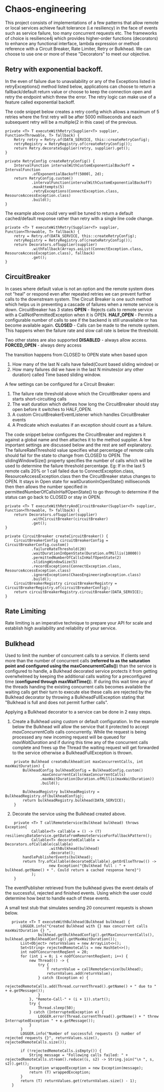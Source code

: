 # Chaos-engineering
This project consists of implementations of a few patterns that allow remote or local services achieve fault tolerance 
(i.e resiliency) in the face of events such as service failure, too many concurrent requests etc. 
The frameworks of choice is resilience4j which provides higher-order functions (decorators) to enhance any functional interface,
lambda expression or method reference with a Circuit Breaker, Rate Limiter, Retry or Bulkhead. We can choose to use one or more
of these "Decorators" to meet our objective.

## Retry with exponential backoff.
In the even of failure due to unavailability or any of the Exceptions listed in retryExceptions() method listed below, 
applications can choose to return a fallback/default return value or choose to keep the connection open and retry the endpoint which threw the error.
The retry logic can make use of a feature called exponential backoff. 

The code snippet below creates a retry config which allows a maximum of 5 retries where the first retry will be after 
5000 milliseconds and each subsequent retry will be a multiple(2 in this case) of the previous. 

    private <T> T executeWithRetry(Supplier<T> supplier, Function<Throwable, T> fallback) {
        Retry retry = Retry.of(DATA_SERVICE, this::createRetryConfig);
        retryRegistry = RetryRegistry.of(createRetryConfig());
        return Retry.decorateSupplier(retry, supplier).get();
    }

    private RetryConfig createRetryConfig() {
        IntervalFunction intervalWithCustomExponentialBackoff = IntervalFunction
                .ofExponentialBackoff(5000l, 2d);
        return RetryConfig.custom()
                .intervalFunction(intervalWithCustomExponentialBackoff)
                .maxAttempts(5)
                .retryExceptions(ConnectException.class, ResourceAccessException.class)
                .build();
    }
 The example above could very well be tuned to return a default cached/default response rather than retry with a single 
 line code change.
 
    private <T> T executeWithRetry(Supplier<T> supplier, Function<Throwable, T> fallback) {
        retry = Retry.of(DATA_SERVICE, this::createRetryConfig);
        retryRegistry = RetryRegistry.of(createRetryConfig());
        return Decorators.ofSupplier(supplier)
                .withFallback(Arrays.asList(ConnectException.class, ResourceAccessException.class), fallback)
                .get();
    }
    
## CircuitBreaker
In cases where default value is not an option and the remote system does not "heal" or respond even after repeated retries 
we can prevent further calls to the downstream system. The Circuit Breaker is one such method which helps us in preventing a 
cascade of failures when a remote service is down.
CircuitBreaker has 3 states
**OPEN** -  Rejects calls to remote service with a CallNotPermittedException when it is OPEN.
**HALF_OPEN** - Permits a configurable number of calls to see if the backend is still unavailable or has become available again.
**CLOSED** - Calls can be made to the remote system. This happens when the failure rate and slow call rate is below the threshold.

Two other states are also supported
**DISABLED** - always allow access.
**FORCED_OPEN** - always deny access

The transition happens from CLOSED to OPEN state when based upon 
1. How many of the last N calls have failed(Count based sliding window) or  
2. How many failures did we have in the last N minutes(or any other duration) called Time based sliding window.


A few settings can be configured for a Circuit Breaker:

1. The failure rate threshold above which the CircuitBreaker opens and starts short-circuiting calls
2. The wait duration which defines how long the CircuitBreaker should stay open before it switches to HALF_OPEN.
3. A custom CircuitBreakerEventListener which handles CircuitBreaker events
4. A Predicate which evaluates if an exception should count as a failure.


The code snippet below configures the CircuitBreaker and registers it against a global name and then attaches it to the 
method supplier. 
A few important settings are discussed below and the rest are self explanatory.
The failureRateThreshold value specifies what percentage of remote calls should fail for the state to change from CLOSED to OPEN. 
The slidingWindowSize() property specifies the number of calls which will be used to determine the failure threshold percentage.
Eg: If in the last 5 remote calls 20% or 1 call failed due to  ConnectException.class, ResourceAccessException.class then the 
CircuitBreaker status changes to OPEN.
It stays in Open state for waitDurationInOpenState() milliseconds then then allows the number  specified in
permittedNumberOfCallsInHalfOpenState() to go through to determine if the status can go back to CLOSED or stay in OPEN.

    private <T> T executeWithRetryAndCircuitBreaker(Supplier<T> supplier, Function<Throwable, T> fallback) {
        return Decorators.ofSupplier(supplier)
                .withCircuitBreaker(circuitBreaker)
                .get();
    }

    private CircuitBreaker createCircuitBreaker() {
        CircuitBreakerConfig circuitBreakerConfig = CircuitBreakerConfig.custom()
                .failureRateThreshold(20)
                .waitDurationInOpenState(Duration.ofMillis(10000))
                .permittedNumberOfCallsInHalfOpenState(2)
                .slidingWindowSize(5)
                .recordExceptions(ConnectException.class, ResourceAccessException.class)
                .ignoreExceptions(ChaosEngineeringException.class)
                .build();
        CircuitBreakerRegistry circuitBreakerRegistry = CircuitBreakerRegistry.of(circuitBreakerConfig);
        return circuitBreakerRegistry.circuitBreaker(DATA_SERVICE);
    }

## Rate Limiting
Rate limiting is an imperative technique to prepare your API for scale and establish high availability and reliability of 
your service.

## Bulkhead
Used to limit the number of concurrent calls to a service. If clients send more than the number of concurrent calls 
(**referred to as the saturation point and configured using the maxConcurrentCalls()**) than the service is configured to handle, 
a Bulkhead decorated service protects it from getting overwhelmed by keeping the additional calls waiting for a preconfigured time 
(**configured through maxWaitTime()**). 
If during this wait time any of the threads handing the existing concurrent calls becomes available the waiting calls get their turn 
to execute else these calls are rejected by the Bulkhead decorator by throwing a BulkheadFullException stating that  
"Bulkhead _<bulkhead-name>_ is full and does not permit further calls".

Applying a Bulkhead decorator to a service can be done in 2 easy steps.
1.  Create a Bulkhead using custom or default configuration. In the example below the Bulkhead will allow the
    service that it protected to accept _maxConcurrentCalls_ calls concurrently. While the request is being processed any new incoming request will be 
    queued for _maxWaitDuration_ and if during this time any of the concurrent calls complete and frees up the Thread the waiting request will get 
    forwarded to the service otherwise a BulkheadFullException is thrown.


```
    private Bulkhead createBulkhead(int maxConcurrentCalls, int maxWaitDuration) {
        BulkheadConfig bulkheadConfig = BulkheadConfig.custom()
                .maxConcurrentCalls(maxConcurrentCalls)
                .maxWaitDuration(Duration.ofMillis(maxWaitDuration))
                .build();

        BulkheadRegistry bulkheadRegistry = BulkheadRegistry.of(bulkheadConfig);
        return bulkheadRegistry.bulkhead(DATA_SERVICE);
    }
```

2.  Decorate the service using the Bulkhead created above.

```
    private <T> T callRemoteService(Bulkhead bulkhead) throws Exception{
            Callable<T> callable = () -> (T) resiliencyDataService.getDatafromRemoteServiceForFallbackPattern();
            Callable<T> decoratedCallable = Decorators.ofCallable(callable)
                    .withBulkhead(bulkhead)
                    .decorate();
        handlePublisherEvents(bulkhead);
        return Try.ofCallable(decoratedCallable).getOrElseThrow(() ->
                    new Exception("{Bulkhead full : " + bulkhead.getName() + ". Could return a cached response here}")
            );
    }
```


The eventPublisher retrieved from the bulkhead gives the event details of the successful, rejected and finished events. Using which the user 
could determine how best to handle each of these events.

A small test stub that simulates sending 20 concurrent requests is shown below.
 ```
    private <T> T executeWithBulkhead(Bulkhead bulkhead) {
        LOGGER.info("Created Bulkhead with {} max concurrent calls maxWaitDuration {} ",
                bulkhead.getBulkheadConfig().getMaxConcurrentCalls(), bulkhead.getBulkheadConfig().getMaxWaitDuration());
        List<Object> returnValues = new ArrayList<>();
        Set<String> rejectedRemoteCalls = new HashSet<>();
        int noOfConcurrentReqSent = 20;
        for (int i = 0; i < noOfConcurrentReqSent; i++) {
            new Thread(() -> {
                try {
                    T returnValue = callRemoteService(bulkhead);
                    returnValues.add(returnValue);
                } catch (Exception e) {
                    rejectedRemoteCalls.add(Thread.currentThread().getName() + " due to " + e.getMessage());
                }
            }, "Remote-Call-" + (i + 1)).start();
            try {
                Thread.sleep(50);
            } catch (InterruptedException e) {
                LOGGER.error(Thread.currentThread().getName() + " threw InterruptedException " + e.getMessage());
            }
        }
        LOGGER.info("Number of successful requests {} number of rejected requests {}", returnValues.size(), rejectedRemoteCalls.size());

        if (!rejectedRemoteCalls.isEmpty()) {
            String message = "Following calls failed: " + rejectedRemoteCalls.stream().reduce((s, s2) -> String.join("\n ", s, s2)).get();
            Exception wrappedException = new Exception(message);
            return (T) wrappedException;
        }
        return (T) returnValues.get(returnValues.size() - 1);
    }
```
 
 